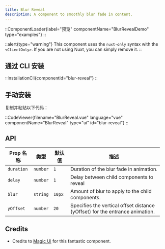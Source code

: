 ```yaml
---
title: Blur Reveal
description: A component to smoothly blur fade in content.
---
```


::ComponentLoader{label="预览" componentName="BlurRevealDemo" type="examples"}
::

::alert{type="warning"}
This component uses the `nuxt-only` syntax with the `<ClientOnly>`. If you are not using Nuxt, you can simply remove it.
::

## 通过 CLI 安装

::InstallationCli{componentId="blur-reveal"}
::

## 手动安装

复制并粘贴以下代码：

::CodeViewer{filename="BlurReveal.vue" language="vue" componentName="BlurReveal" type="ui" id="blur-reveal"}
::

## API

| Prop 名称  | 类型     | 默认值 | 描述                                                                         |
| ---------- | -------- | ------ | ---------------------------------------------------------------------------- |
| `duration` | `number` | `1`    | Duration of the blur fade in animation.                                      |
| `delay`    | `number` | `1`    | Delay between child components to reveal                                     |
| `blur`     | `string` | `10px` | Amount of blur to apply to the child components.                             |
| `yOffset`  | `number` | `20`   | Specifies the vertical offset distance (yOffset) for the entrance animation. |

## Credits

- Credits to [Magic UI](https://magicui.design/docs/components/blur-fade) for this fantastic component.
